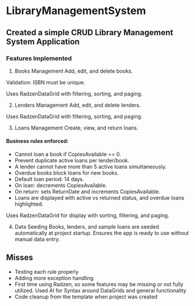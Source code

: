 # LibraryManagementSystem

## Created a simple CRUD Library Management System Application
### Features Implemented
1. Books Management
Add, edit, and delete books.

Validation: ISBN must be unique.

Uses RadzenDataGrid with filtering, sorting, and paging.

2. Lenders Management
Add, edit, and delete lenders.

Uses RadzenDataGrid with filtering, sorting, and paging.

3. Loans Management
Create, view, and return loans.

#### Business rules enforced:

* Cannot loan a book if CopiesAvailable == 0.
* Prevent duplicate active loans per lender/book.
* A lender cannot have more than 5 active loans simultaneously.
* Overdue books block loans for new books.
* Default loan period: 14 days.
* On loan: decrements CopiesAvailable.
* On return: sets ReturnDate and increments CopiesAvailable.
* Loans are displayed with active vs returned status, and overdue loans highlighted.

Uses RadzenDataGrid for display with sorting, filtering, and paging.

4. Data Seeding
Books, lenders, and sample loans are seeded automatically at project startup.
Ensures the app is ready to use without manual data entry.


## Misses
- Testing each rule properly
- Adding more exception handling
- First time using Radzen, so some features may be missing or not fully utilized. Used AI for Syntax around DataGrids and general functionality
- Code cleanup from the template when project was created
